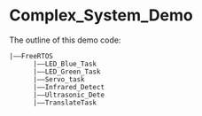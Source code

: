 # Complex_System_Demo
The outline of this demo code:

```
|——FreeRTOS
      |——LED_Blue_Task
      |——LED_Green_Task
      |——Servo_task
      |——Infrared_Detect
      |——Ultrasonic_Dete
      |——TranslateTask

```
